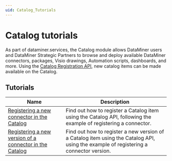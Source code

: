 ```yaml
---
uid: Catalog_Tutorials
---
```


# Catalog tutorials

As part of dataminer.services, the Catalog module allows DataMiner users and DataMiner Strategic Partners to browse and deploy available DataMiner connectors, packages, Visio drawings, Automation scripts, dashboards, and more.
Using the [Catalog Registration API](xref:Register_Catalog_Item), new catalog items can be made available on the Catalog.

## Tutorials

| Name | Description |
|---|---|
| [Registering a new connector in the Catalog](xref:Tutorial_Register_Catalog_Item) | Find out how to register a Catalog item using the Catalog API, following the example of registering a connector. |
| [Registering a new version of a connector in the Catalog](xref:Tutorial_Register_Catalog_Version) | Find out how to register a new version of a Catalog item using the Catalog API, using the example of registering a connector version. |
